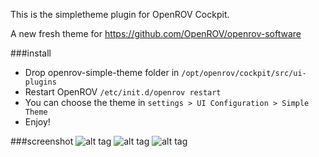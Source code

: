 This is the simpletheme plugin for OpenROV Cockpit.

A new fresh theme for https://github.com/OpenROV/openrov-software<br>

###install

* Drop openrov-simple-theme folder in ```/opt/openrov/cockpit/src/ui-plugins```
* Restart OpenROV ```/etc/init.d/openrov restart```
* You can choose the theme in ```settings > UI Configuration > Simple Theme``` 
* Enjoy!


###screenshot
![alt tag](http://i.imgur.com/nFQo0MQ.jpg)
![alt tag](http://i.imgur.com/HKZ7VT5.png)
![alt tag](http://i.cubeupload.com/En63zE.png)
